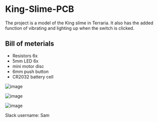 # King-Slime-PCB

 The project is a model of the King slime in Terraria. It also has the added function of vibrating and lighting up when the switch is clicked.
 
## Bill of meterials 
-  Resistors 6x
- 5mm LED 6x
 - mini motor disc
 - 6mm push button
 - CR2032 battery cell

 ![image](https://github.com/user-attachments/assets/db6f6344-2a7a-470e-aaf2-d7ec25a214b9) 

 ![image](https://github.com/user-attachments/assets/f0eccdb3-a25f-4832-a858-d0296a611ecc)

 ![image](https://github.com/user-attachments/assets/38580b74-2680-44f6-8df1-163eb49f7fdd)

Slack username: Sam

